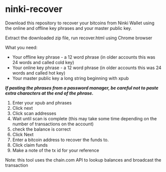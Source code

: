 # ninki-recover

Download this repository to recover your bitcoins from Ninki Wallet using the online and offline key phrases and your master public key.

Extract the downloaded zip file, run recover.html using Chrome browser

What you need:

* Your offline key phrase - a 12 word phrase (in older accounts this was 24 words and called cold key)
* Your online key phrase - a 12 word phrase (in older accounts this was 24 words and called hot key)
* Your master public key a long string beginning with xpub

***If pasting the phrases from a password manager, be careful not to paste extra characters at the end of the phrase.***

1. Enter your xpub and phrases
2. Click next
3. Click scan addresses
4. Wait until scan is complete (this may take some time depending on the number of transactions on the account)
6. check the balance is correct
7. Click Next
8. Enter a bitcoin address to recover the funds to.
9. Click claim funds
10. Make a note of the tx id for your reference

Note: this tool uses the chain.com API to lookup balances and broadcast the transaction
